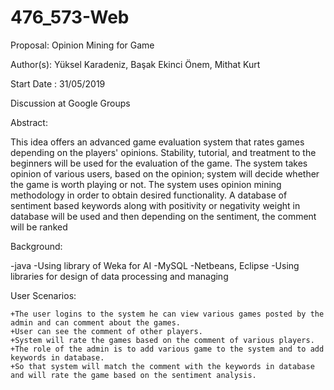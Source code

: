 # 476_573-Web

Proposal: Opinion Mining for Game

Author(s): Yüksel Karadeniz, Başak Ekinci Önem, Mithat Kurt

Start Date : 31/05/2019

Discussion at Google Groups   

Abstract: 

This idea offers an advanced game evaluation system that rates games depending on the players' opinions. Stability,
tutorial, and treatment to the beginners will be used for the evaluation of the game.  The system takes opinion of various
users, based on the opinion; system will decide whether the game is worth playing or not. The system uses opinion mining
methodology in order to obtain desired functionality. A database of sentiment based keywords along with positivity or negativity
weight in database will be used and then depending on the sentiment, the comment will be ranked

Background:

  -java
  -Using library of Weka for AI
  -MySQL
  -Netbeans, Eclipse
  -Using libraries for design of data processing and managing
  
  
User Scenarios:

    +The user logins to the system he can view various games posted by the admin and can comment about the games.
    +User can see the comment of other players.
    +System will rate the games based on the comment of various players.
    +The role of the admin is to add various game to the system and to add keywords in database.
    +So that system will match the comment with the keywords in database and will rate the game based on the sentiment analysis.

